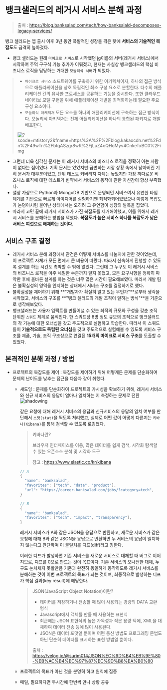 # 뱅크샐러드의 레거시 서비스 분해 과정

> 출처 : https://blog.banksalad.com/tech/how-banksalald-decomposes-legacy-services/

뱅크 샐러드는 앱 출시 이후 3년 동안 폭발적인 성장을 겪은 탓에 **서비스의 기술적인 복잡도**도 급격히 높아졌다. 

- 뱅크 샐러드는 원래 `마이크로 서비스`로 시작했던 jg이름의 서버(레거시 서비스)에서 시작하여 주먹 구구식 기능 추가가 이뤄졌고, 현재는 사실상 뱅크샐러드의 핵심 비즈니스 로직을 담당하는 거대한 `모놀리식 서버`가 되었다.

> - `마이크로 서비스`
>   소프트웨어를 구축하기 위한 아키텍쳐이자, 하나의 접근 방식으로 애플리케이션을 상호 독립적인 최소 구성 요소로 분할한다. 다수의 애플리케이션 간의 유사한 프로세스를 공유하는 기능을 중시한다. 또한 클라우드 네이티브 모델 구현을 위해 애플리케이션 개발을 최적화하는데 필요한 주요 구성 요소이다.
> - `모놀리식 아케틱쳐`
>   모든 요소를 하나의 애플리케이션에 구축하는 접근 방식이다. 모놀리식 아키텍쳐는 전체 어플리케이션을 하나의 통합된 패키지로 개발 배포한다.
>
> ![?scode=mtistory2&fname=https%3A%2F%2Fblog.kakaocdn.net%2Fdn%2F49wTn%2FbtqASzgr8wR%2FjLuZ4oQHoMyv4CnkeTxBC0%2Fimg](https://img1.daumcdn.net/thumb/R1280x0/?scode=mtistory2&fname=https%3A%2F%2Fblog.kakaocdn.net%2Fdn%2F49wTn%2FbtqASzgr8wR%2FjLuZ4oQHoMyv4CnkeTxBC0%2Fimg.png)

- 그런데 더욱 심각한 문제는 이 레거시 서비스의 비즈니스 로직을 정확히 아는 사람이 없다는 점이었다. 기획 문서는 있었지만 급변하는 시장 상황 속에서 낡아버린 기획 문서가 대부분이었고, 단위 테스트 커버리지 자체는 높았지만 가장 까다로운 비즈니스 로직에 대한 테스트가 빈약해서 서비스의 동작에 관한 자신감이 항상 부족했다.
- 설상 가상으로 Python과 MongoDB 기반으로 운영되던 서비스여서 유연한 타입 체계를 기반으로 빠르게 아이디어를 실험하기엔 최적화되어있었으나 이렇게 복잡도가 눈덩이처럼 불어난 상태에서는 오히려 그 유연함이 성장의 발목을 잡았다.
- 따라서 고민 끝에 레거시 서비스가 가진 복잡도를 제거해야했고, 이를 위해서 레거시 서비스를 분해하는 방법을 택했다. **복잡도가 높은 서비스 하나를 복잡도가 낮은 서비스 여럿으로 해체하는 것이다.** 



## 서비스 구조 결정

- 레거시 서비스 분해 과정에서 관건은 어떻게 서비스를 나눌지에 관한 것이었는데, 이 프로젝트 자체가 모든 면에서 큰 비용이 따랐다. 따라서 신속하게 진행할 수 있도록 설계를 하는 시간도 촉박할 수 밖에 없었다. 그런데 그 누구도 이 레거시 서비스의 비즈니스 로직을 아주 세밀한 수준까지 알지 못했고, 모든 요구사항을 정확히 파악한 후에 올바른 설계를 하는 것은 너무 많은 시간이 필요해보였다. 따라서 개발 팀은 불확실성의 영역을 인지하는 상태에서 서비스 구조를 결정하기로 했다.
- 불확실성을 제어하기 위해 **"개발자가 확실히 알고 있는 무언가"**로부터 생각을 시작했고, 서비스의 구조를 **"뱅크 샐러드의 개발 조직이 일하는 방식"**을 기준으로 생각해보았다.
- 뱅크샐러드는 사용자 임팩트를 만들어낼 수 있는 최적의 규모와 구성을 갖춘 조직 단위인 `스쿼드` 체계로 움직인다. 한 스쿼드당 8명 정도 규모의 조직으로 뱅크샐러드의 각 기능에 대한 오너십을 갖고 주도적으로 실험하고 학습한다. 따라서 이 스쿼드들이 **기술적으로도 독립된 오너십**을 갖고 주도적으로 실험해볼 수 있도록 서비스 구조를 제품, 기술, 조직 구조상으로 연결된 **15개의 마이크로 서비스 구조**를 도출할 수 있었다.



## 본격적인 분해 과정 / 방법

- 프로젝트의 복잡도를 제어 : 복잡도를 제어하기 위해 어떻게든 문제를 단순화하여 문제의 난이도를 낮추는 접근을 다음과 같이 취했다.

  - 섀도잉 : 문제를 단순화하여 프로젝트의 가시성을 확보하기 위해, 레거시 서비스와 신규 서비스의 응답이 얼마나 일치하는 지 측정하는 문제로 전환![shadowing](https://blog.banksalad.com/static/d4e54b093adb211fb67117dbe2a23c86/97a96/shadowing.png)

    같은 요청에 대해 레거시 서비스의 응답과 신규서비스의 응답의 일치 여부를 판단해서 `스탯(stat)`을 찍도록 처리했고, 실제로 어떤 값이 어떻게 다른지는 `키바나(Kibana)`를 통해 검색할 수 있도록 로깅했다.

    > 키바나란?
    >
    > 브라우저 인터페이스를 이용, 많은 데이터를 쉽게 검색, 시각화 탐색할 수 있는 오픈소스 분석 및 시각화 도구
    >
    > 참고 : https://www.elastic.co/kr/kibana

    ```java
    // A
    {
      "name": "banksalad",
      "favorites": ["tech", "data", "product"],
      "url": "https://career.banksalad.com/jobs/?category=tech",
    }
    
    // B
    {
      "name": "banksalad",
      "favorites": ["tech", "impact", "transparency"],
    }
    ```

    레거시 서비스가 A와 같은 JSON을 응답으로 반환하고, 새로운 서비스가 같은 요청에 대해 B와 같은 JSON을 응답으로 반환하면 두 서비스의 응답이 일치하지 않는다고 판단하며 이 불일치를 디프(diff)라고 칭한다.

    이러한 디프가 발생하면 기존 서비스를 새로운 서비스로 대체할 때 버그로 이어지므로, 디프를 0으로 만드는 것이 목표이다. 기존 서비스의 오나전한 대체, 누구도 눈치채지 못할만큼 기존과 완전히 동일하게 동작하도록 레거시 서비스를 분해하는 것이 이번 프로젝트의 목표가 되는 것이며, 최종적으로 발생하는 디프가 핵심 결과(key result)에 해당한다.

    > JSON(JavaScript Object Notation)이란?
    >
    > - 데이터를 저장하거나 전송할 때 많이 사용되는 경량의 DATA 교환 형식
    > - Javascript에서 객체를 만들 때 사용하는 표현식
    > - 최근에는 JSON 표현식의 높은 가독성과 작은 용량 덕에, XML을 대체하여 데이터 전송 등에 많이 사용된다.
    > - JSON은 데이터 포맷일 뿐이며 어떤 통신 방법도 프로그래밍 문법도 아닌 단순히 데이터를 표시하는 표현 방법일 뿐이다.
    >
    > 출처 : https://velog.io/@surim014/JSON%EC%9D%B4%EB%9E%80-%EB%AC%B4%EC%97%87%EC%9D%B8%EA%B0%80

  - 프로젝트의 목표가 아닌 것을 분명히 하고 원칙에 집중

  - 매일, 필요하다면 두시간에 한번씩 만나 상황 공유

  

